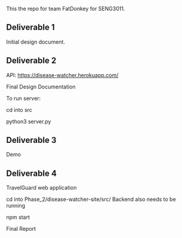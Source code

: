 This the repo for team FatDonkey for SENG3011.

## Deliverable 1 

Initial design document.

## Deliverable 2 

API: https://disease-watcher.herokuapp.com/

Final Design Documentation 

To run server:

cd into src 

python3 server.py 

## Deliverable 3

Demo  

## Deliverable 4
TravelGuard web application

cd into Phase_2/disease-watcher-site/src/ 
Backend also needs to be running

npm start

Final Report

